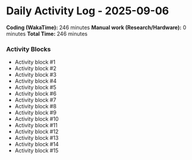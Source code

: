 # Daily Activity Log - 2025-09-06

**Coding (WakaTime):** 246 minutes
**Manual work (Research/Hardware):** 0 minutes
**Total Time:** 246 minutes

### Activity Blocks
- Activity block #1
- Activity block #2
- Activity block #3
- Activity block #4
- Activity block #5
- Activity block #6
- Activity block #7
- Activity block #8
- Activity block #9
- Activity block #10
- Activity block #11
- Activity block #12
- Activity block #13
- Activity block #14
- Activity block #15
